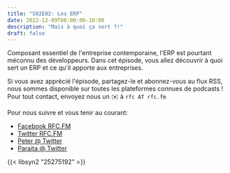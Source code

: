 ```yaml
---
title: "S02E02: Les ERP"
date: 2022-12-09T06:00:00-10:00
description: "Mais à quoi ça sert ?!"
draft: false
---
```


Composant essentiel de l'entreprise contemporaine, l'ERP est pourtant méconnu des développeurs. Dans cet épisode, vous allez découvrir à quoi sert un ERP et ce qu'il apporte aux entreprises.

Si vous avez apprécié l'épisode, partagez-le et abonnez-vous au flux RSS, nous sommes disponible sur toutes les plateformes connues de podcasts !
Pour tout contact, envoyez nous un ✉️  à `rfc AT rfc.fm`

Pour nous suivre et vous tenir au courant:

* [Facebook RFC.FM](https://www.facebook.com/rfcfm)
* [Twitter RFC.FM](https://twitter.com/rfcfmtahiti)
* [Peter @ Twitter](https://twitter.com/teriiehina)
* [Paraita @ Twitter](https://twitter.com/paraita)

{{< libsyn2 "25275192" >}}
